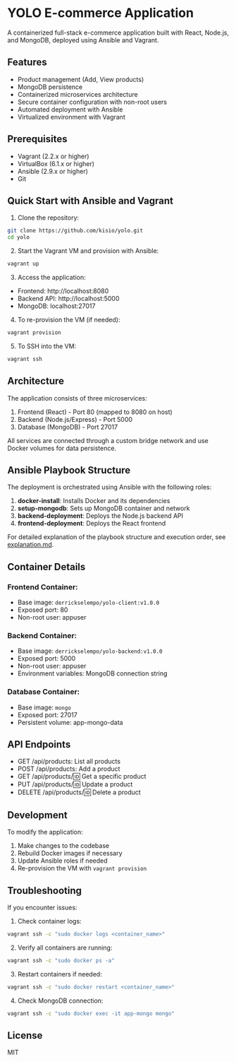 # YOLO E-commerce Application

A containerized full-stack e-commerce application built with React, Node.js, and MongoDB, deployed using Ansible and Vagrant.

## Features

- Product management (Add, View products)
- MongoDB persistence
- Containerized microservices architecture
- Secure container configuration with non-root users
- Automated deployment with Ansible
- Virtualized environment with Vagrant

## Prerequisites

- Vagrant (2.2.x or higher)
- VirtualBox (6.1.x or higher)
- Ansible (2.9.x or higher)
- Git

## Quick Start with Ansible and Vagrant

1. Clone the repository:
```bash
git clone https://github.com/kisio/yolo.git
cd yolo
```

2. Start the Vagrant VM and provision with Ansible:
```bash
vagrant up
```

3. Access the application:
- Frontend: http://localhost:8080
- Backend API: http://localhost:5000
- MongoDB: localhost:27017

4. To re-provision the VM (if needed):
```bash
vagrant provision
```

5. To SSH into the VM:
```bash
vagrant ssh
```

## Architecture

The application consists of three microservices:
1. Frontend (React) - Port 80 (mapped to 8080 on host)
2. Backend (Node.js/Express) - Port 5000
3. Database (MongoDB) - Port 27017

All services are connected through a custom bridge network and use Docker volumes for data persistence.

## Ansible Playbook Structure

The deployment is orchestrated using Ansible with the following roles:

1. **docker-install**: Installs Docker and its dependencies
2. **setup-mongodb**: Sets up MongoDB container and network
3. **backend-deployment**: Deploys the Node.js backend API
4. **frontend-deployment**: Deploys the React frontend

For detailed explanation of the playbook structure and execution order, see [explanation.md](explanation.md).

## Container Details

### Frontend Container:
- Base image: `derrickselempo/yolo-client:v1.0.0`
- Exposed port: 80
- Non-root user: appuser

### Backend Container:
- Base image: `derrickselempo/yolo-backend:v1.0.0`
- Exposed port: 5000
- Non-root user: appuser
- Environment variables: MongoDB connection string

### Database Container:
- Base image: `mongo`
- Exposed port: 27017
- Persistent volume: app-mongo-data

## API Endpoints

- GET /api/products: List all products
- POST /api/products: Add a product
- GET /api/products/:id: Get a specific product
- PUT /api/products/:id: Update a product
- DELETE /api/products/:id: Delete a product

## Development

To modify the application:

1. Make changes to the codebase
2. Rebuild Docker images if necessary
3. Update Ansible roles if needed
4. Re-provision the VM with `vagrant provision`

## Troubleshooting

If you encounter issues:

1. Check container logs:
```bash
vagrant ssh -c "sudo docker logs <container_name>"
```

2. Verify all containers are running:
```bash
vagrant ssh -c "sudo docker ps -a"
```

3. Restart containers if needed:
```bash
vagrant ssh -c "sudo docker restart <container_name>"
```

4. Check MongoDB connection:
```bash
vagrant ssh -c "sudo docker exec -it app-mongo mongo"
```

## License

MIT
